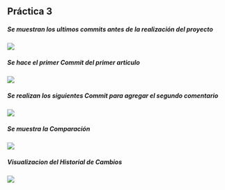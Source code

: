 ## Práctica 3

##### Se muestran los ultimos commits antes de la realización del proyecto

![](/Users/erick/desktop/p1/01Antes_del_proyecto.png)

##### Se hace el primer Commit del primer articulo

![](/Users/erick/desktop/p1/02Primer_Commit.png)

##### Se realizan los siguientes Commit para agregar el segundo comentario

![](/Users/erick/desktop/p1/03Mas_Commit.png)

##### Se muestra la Comparación

![](/Users/erick/desktop/p1/04Comparacion.png)

##### Visualizacion del Historial de Cambios 

![](/Users/erick/desktop/p1/05HistorialCambios.png)



